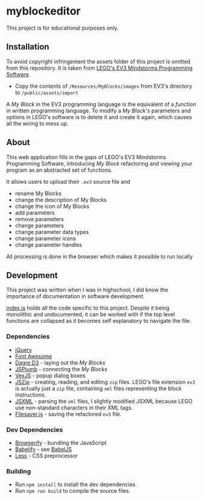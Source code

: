 # myblockeditor

This project is for educational purposes only.

## Installation

To avoid copyright infringement the assets folder of this project is omitted
from this repository. It is taken from [LEGO's EV3 Mindstorms Programming
Software](https://www.lego.com/en-us/mindstorms/downloads/download-software).

* Copy the contents of `/Resources/MyBlocks/images` from EV3's directory to
`/public/assets/import`

A *My Block* in the EV3 programming language is the equivalent of a *function*
in written programming language. To modify a *My Block's* parameters and options
in LEGO's software is to delete it and create it again, which causes all the
wiring to mess up.

## About

This web application fills in the gaps of LEGO's EV3 Mindstorms Programming
Software, introducing *My Block* refactoring and viewing your program as
an abstracted set of functions.

It allows users to upload their `.ev3` source file and

* rename My Blocks
* change the description of My Blocks
* change the icon of My Blocks
* add parameters
* remove parameters
* change parameters
* change parameter data types
* change parameter icons
* change parameter handles

All processing is done in the browser which makes it possible to run locally

## Development

This project was written when I was in highschool, I did know the importance of
documentation in software development.

[index.js](https://github.com/omarchehab98/myblockeditor)
holds all the code specific to this project. Despite it being monolithic and
undocumented, it can be worked with if the top level functions are collapsed as
it becomes self explanatory to navigate the file.

### Dependencies

* [jQuery](https://github.com/jquery/jquery)
* [Font Awesome](https://github.com/FortAwesome/Font-Awesome)
* [Dagre D3](https://github.com/cpettitt/dagre-d3) - laying out the *My Blocks*
* [JSPlumb](https://github.com/jsplumb/jsPlumb) - connecting the *My Blocks*
* [VexJS](https://github.com/hubspot/vex) - popup dialog boxes
* [JSZip](https://github.com/Stuk/jszip) - creating, reading, and editing `zip`
files. LEGO's file extension `ev3` is actually just a `zip` file, containing
`xml` files representing the block instructions.
* [JSXML](https://github.com/colorhook/jsxml) - parsing the `xml` files, I
slightly modified JSXML because LEGO use non-standard characters in their XML
tags.
* [Filesaver.js](https://github.com/eligrey/FileSaver.js) - saving the
refactored `ev3` file.

### Dev Dependencies

* [Browserify](https://github.com/substack/browserify-website) - bundling the
JavaScript
* [Babelify](https://github.com/babel/babelify) - see
[BabelJS](https://github.com/babel/babel)
* [Less](https://github.com/less/less.js) - CSS preprocessor

### Building

* Run `npm install` to install the dev dependencies.
* Run `npm run build` to compile the source files.
